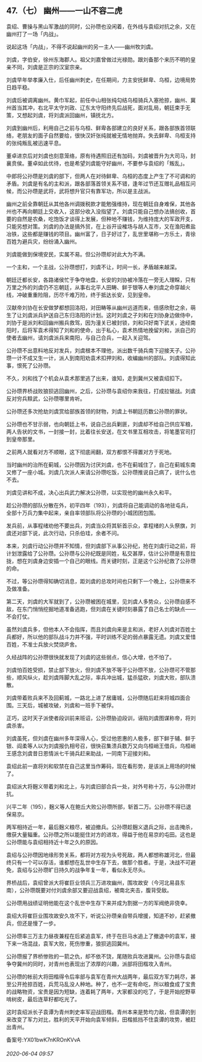 ## 47.（七） 幽州——一山不容二虎
袁绍、曹操与黑山军激战的同时，公孙瓒也没闲着，在外线与袁绍对抗之余，又在幽州打了一场「内战」。



说起这场「内战」，不得不说起幽州的另一主人——幽州牧刘虞。



刘虞，字伯安，徐州东海郡人。祖父刘嘉曾做过光禄勋。跟刘备那个来历不明的皇亲不同，刘虞是正宗的汉室宗亲。



刘虞早年举孝廉入仕，后任幽州刺史，在任期间，力主安抚鲜卑、乌桓，边境局势日趋平稳。



刘虞后被调离幽州。黄巾军起，前任中山相张纯勾结乌桓骑兵入塞抢掠，幽州、冀州首当其冲，右北平太守刘政、辽东太守阳终先后战死，面对乱局，朝廷束手无策，又想起刘虞，将刘虞派回幽州，镇抚北方。



刘虞到幽州后，利用自己之前与乌桓、鲜卑各部建立的良好关系，跟各部族首领联络，老朋友的面子自然要给，很快汉奸张纯就被无情地抛弃。失去鲜卑、乌桓支持的张纯叛乱被迅速平息。



董卓进京后对刘虞也刻意笼络，原有待遇照旧还有加码，刘虞被晋升为大司马，封襄贲侯。董卓如此优待，也是希望刘虞能守好幽州，不要参与袁绍的「叛乱」。



中郎将公孙瓒是刘虞的部下，但两人在对待鲜卑、乌桓的态度上产生了不可调和的矛盾。刘虞是有名的主和派，跟各部落首领关系不错，逢年过节还互赠礼品相互问候，而公孙瓒是武将，武将想升官只有靠军功，所以是主战派。



幽州之前全靠朝廷从其他各州调拨税款才能勉强维持，现在朝廷自身难保，其他各州也不再向朝廷上交收入，这部分收入没指望了。刘虞只能自己想办法搞创收，首要的自然是农桑，吃饱饭才谈得上发展，但种地不赚钱，为维持庞大的军政开支，只能另想对策。刘虞的办法是搞外贸，在上谷开设榷场与胡人互市，又在渔阳煮盐冶铁，这些都是赚钱的项目。幽州富了，日子好过了，乱世里堪称一方乐土，青徐百姓为避兵灾，纷纷涌入幽州。



刘虞能做到保境安民，实属不易。但公孙瓒却对此大为不满。



一个主和，一个主战，公孙瓒想打，刘虞不让，时间一长，矛盾越来越深。



朝廷迁都长安，各路诸侯忙于争夺地盘，长安的刘协被冷落在一旁无人理睬，只有万里之外的刘虞仍不忘朝廷，从事右北平人田畴、鲜于银等人奉刘虞之命穿越火线，冲破重重险阻，历尽千难万险，终于抵达长安，见到皇帝。



汉献帝刘协在长安做梦都想回洛阳，对田畴等从幽州远道而来，倍感欣慰之余，萌生了让刘虞派兵护送自己东归洛阳的计划。这时刘虞之子刘和在刘协身边做侍中，刘协于是派刘和回幽州搬兵救驾，因为潼关已被封锁，刘和只好南下武关，途经南阳时，后将军袁术得知了刘和的使命，出于私心，袁术热情地挽留刘和，派自己的使者去幽州，请刘虞派兵来南阳，与自己合兵，一起入关迎驾。



公孙瓒不出意料地反对发兵，刘虞根本不理他，派出数千骑兵南下迎接天子。公孙瓒一计不成又生一计，派人到南阳劝袁术扣押刘和，收编幽州的部队。刘虞得知此事，恨死了公孙瓒。



不久，刘和找了个机会从袁术那里逃了出来，谁知，走到冀州又被袁绍扣下。



公孙瓒界桥战败狼狈逃回幽州，之后，公孙瓒与袁绍你来我往，打成拉锯战。刘虞反对穷兵黩武，公孙瓒哪里肯听。



公孙瓒还多次抢劫刘虞赏给部族首领的财物，刘虞上书朝廷历数公孙瓒的罪状。



公孙瓒也不甘示弱，也向朝廷上书，说自己出兵剿匪，刘虞却不给自己供应军粮，两人告状的文书，一封接一封，比着往长安送，在文书里互相攻击，将笔墨官司打到皇帝那里。



之前两人就看对方不顺眼，这下彻底闹翻，双方都恨不得置对方于死地。



当时幽州的治所在蓟城，公孙瓒因为讨厌刘虞，也不在蓟城住了，自己在蓟城东南又修了一座小城。刘虞几次派人来请公孙瓒吃饭，公孙瓒推说自己病了，说什么也不去。



刘虞见讲和不成，决心出兵武力解决公孙瓒，以实现他的幽州永久和平。



趁公孙瓒的部队分散在外，初平四年（193），刘虞将自己能调动的各地驻屯兵，全部十万兵力集中起来，亲自率领部队将公孙瓒的小城团团包围。



发兵前，从事程绪劝他不要出兵，刘虞当众将其斩首示众，拿程绪的人头祭旗，刘虞还对部下说，此次行动，只杀伯珪，余者不问。



本来，刘虞行动公孙瓒并不知情，但刘虞部下从事公孙纪，抢在刘虞行动之前，将计划泄露给了公孙瓒。公孙瓒与公孙纪既是同姓，私交甚厚，估计公孙瓒是有意拉拢，想在刘虞身边安插一个自己的眼线。而关键时刻，正是这个公孙纪救了公孙瓒的命。



不过，等公孙瓒得知确切消息，距刘虞的总攻时间也只剩下一个晚上，公孙瓒来不及做准备。



第二天，刘虞的大军就到了，公孙瓒被困在城里，见刘虞人多势众，公孙瓒自感不敌，在东门悄悄挖掘地道准备逃跑，但刘虞在关键时刻暴露了自己名士的缺点——不会打仗。



虽然刘虞兵多，但他本人不会指挥，而且刘虞向来是主和派，老好人刘虞对百姓士兵都好，所以他的部队战斗力并不强，平时训练不足的弱点暴露无遗。刘虞又爱惜百姓，不准士兵放火焚烧庐舍。



久经战阵的公孙瓒很快就发现了刘虞的这些弱点，信心大增，也不怕了。



刘虞怕百姓受损，禁止部下放火，但刘虞不放不等于公孙瓒不放，公孙瓒可不管那些，顺风纵火，趁刘虞阵脚大乱之际，率兵冲出城，猛杀猛砍，刘虞大败，部队溃散。



刘虞带着败兵来不及回蓟城，一路北上进了居庸城，公孙瓒随后赶来将城四面合围。三天后，城被攻破，刘虞和一班手下被俘。



正巧，这时天子派使者段训前来班诏，公孙瓒胁迫段训，诬陷刘虞图谋称帝，将刘虞杀害。



刘虞虽死，但刘虞在幽州多年深得人心，受过他恩惠的人极多，部下鲜于辅、鲜于银、阎柔等人以为刘虞报仇相号召，很快召集溃兵数万又向乌桓峭王借兵，乌桓峭王感念刘虞昔日恩情派七千骑兵赶来助战，一同南下迎接刘和。



袁绍此前一直将刘和软禁在自己这里当作筹码，现在看形势，是该派上用场的时候了。



袁绍派大将麹义带着刘和北上，与刘虞旧部合兵一处，对外号称十万，与公孙瓒对抗。



兴平二年（195），麹义等人在鲍丘大败公孙瓒所部，斩首二万。公孙瓒不得已退保易京。



两军相持近一年，最后麹义粮尽，被迫撤兵。公孙瓒趁麹义退兵之际，出击掩杀，缴获大量辎重。公孙瓒之所以能挺住对方的进攻，得益于他在易京的屯田。这也是公孙瓒能与袁绍相持近十年之久的原因。



袁绍与公孙瓒因地缘形势关系，都将对方视为头号死敌，两人都想称雄河北，但最终只有一个可以存活，谁都想在乱世中生存下去，做那个胜者。于是，决战不可避免，袁绍与公孙瓒旷日持久的战争年复一年，看似永无尽头。



界桥战后，袁绍曾派大将崔巨业领兵三万进攻幽州，围攻故安（今河北易县东南），公孙瓒既要对付刘虞余部又要迎战袁绍，被南北夹击，腹背受敌。



公孙瓒用战绩证明他能在这个乱世中生存下来并成为割据一方的军阀绝非侥幸。



袁绍大将崔巨业围攻故安久攻不下，听说公孙瓒亲自带兵增援，知道不妙，赶紧撤兵，但还是慢了一步。



公孙瓒率三万主力昼夜兼程在后紧追袁军，终于在巨马水追上了撤退中的袁军，接下来一场混战，袁军大败，死伤惨重，狼狈逃回冀州。



公孙瓒报了界桥惨败的一箭之仇，却不依不饶，尾随败兵攻进冀州。公孙瓒与袁绍争夺冀州的同时，对青州也表现出了浓厚的兴趣，派部将田楷攻入青州。



公孙瓒的帐前大将田楷得令后率部与袁军在青州大战两年，最后双方军力耗尽，甚至公开抢掠百姓，兵荒马乱没人种地。种了，也不一定有命吃，所以粮食成了宝贵的战略物资，宝贵是因为短缺，连着耗了两年，大家都没的吃了，于是开始挖野草啃树皮，最后连草籽都吃光了。



这时袁绍派长子袁谭为青州刺史率军迎战田楷。青州本来是势均力敌，但袁谭的到来改变了军力对比，胜利的天平开始向袁军倾斜，田楷抵挡不住袁谭的攻势，被赶出青州。



备案号:YX01bwK7nKROnKVvA


###### 2020-06-04 09:57
